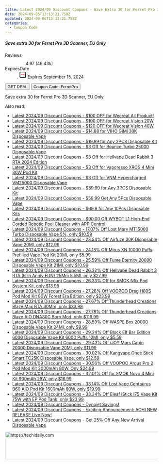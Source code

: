 ```yaml
---
title: Latest 2024/09 Discount Coupons - Save Extra 30 for Ferret Pro 3D Scanner, EU Only
date: 2024-09-05T13:13:21.758Z
updated: 2024-09-06T13:13:21.758Z
categories:
  - Coupon Code
---
```



<div class="max-w-4xl mx-auto grid grid-cols-1 lg:max-w-5xl lg:gap-x-20 lg:grid-cols-2">
  <div class="relative p-3 col-start-1 row-start-1 flex flex-col-reverse rounded-lg bg-gradient-to-t from-black/75 via-black/0 sm:bg-none sm:row-start-2 sm:p-0 lg:row-start-1">
    <h5 class="mt-1 text-lg font-semibold text-white sm:text-slate-900 md:text-2xl dark:sm:text-white">Save extra 30 for Ferret Pro 3D Scanner, EU Only</h5>
  </div>
  
  <div class="col-start-1 col-end-3 row-start-1 grid gap-4 sm:mb-6 sm:grid-cols-4 lg:col-start-2 lg:row-span-6 lg:row-end-6 lg:mb-0 lg:gap-6">
    
  </div>
  <dl class="row-start-2 mt-4 flex items-center text-xs font-medium sm:row-start-3 sm:mt-1 md:mt-2.5 lg:row-start-2">
    <dt class="sr-only">Reviews</dt>
    <dd class="flex items-center text-indigo-600 dark:text-indigo-400">
      <svg width="24" height="24" fill="none" aria-hidden="true" class="mr-1 stroke-current dark:stroke-indigo-500">
        <path d="m12 5 2 5h5l-4 4 2.103 5L12 16l-5.103 3L9 14l-4-4h5l2-5Z" stroke-width="2" stroke-linecap="round" stroke-linejoin="round" />
      </svg>
      <span>4.97 <span class="font-normal text-slate-400">(46.43k)</span></span>
    </dd>
    <dt class="sr-only">ExpiresDate</dt>
    <dd class="flex items-center">
      <svg width="2" height="2" aria-hidden="true" fill="currentColor" class="mx-3 text-slate-300">
        <circle cx="1" cy="1" r="1" />
      </svg>
      <svg width="24" height="24" viewBox="0 0 24 24" fill="none" stroke="currentColor" stroke-width="2">
        <rect x="3" y="3" width="18" height="18" rx="2" fill="#fff" />
        <path d="M6 10L18 10" stroke="red" stroke-width="2" fill="none" />
        <path d="M10 6L10 18" stroke="#fff" stroke-width="2" fill="none" />
      </svg>
      Expires September 15, 2024    </dd>
  </dl>
  <div class="col-start-1 row-start-3 mt-4 self-center sm:col-start-2 sm:row-span-2 sm:row-start-2 sm:mt-0 lg:col-start-1 lg:row-start-3 lg:row-end-4 lg:mt-6">
    <button type="button" onClick="javascript:window.open(decodeURIComponent('https%3A%2F%2Fwww.shareasale.com%2Fu.cfm%3Fd%3D1145696%26m%3D124834%26u%3D4338022'), '_blank');void(0);" class="rounded-lg bg-red-600 px-3 py-2 text-sm font-medium leading-6 text-white">GET DEAL</button>
    <button type="button" onClick="javascript:window.open(decodeURIComponent('https%3A%2F%2Fwww.shareasale.com%2Fu.cfm%3Fd%3D1145696%26m%3D124834%26u%3D4338022'), '_blank');void(0);" class="border-dashed border-2 border-indigo-600 bg-green-100 text-sm leading-6 font-medium py-2 px-3 rounded-lg">Coupon Code: FerretPro</button>
  </div>
  <p class="col-start-1 mt-4 text-sm leading-6 sm:col-span-2 lg:col-span-1 lg:row-start-4 lg:mt-6 dark:text-slate-400">
    Save extra 30 for Ferret Pro 3D Scanner, EU Only 
  </p>
</div>
<span class="atpl-alsoreadstyle">Also read:</span>
<div><ul>
<li><a href="https://coupons.techidaily.com/coupon-1225894-share-142145-sale/"><u>Latest 2024/09 Discount Coupons - $100 OFF for Wecreat All Product!</u></a></li>
<li><a href="https://coupons.techidaily.com/coupon-1123641-share-142145-sale/"><u>Latest 2024/09 Discount Coupons - $100 OFF for Wecreat Vision 20W</u></a></li>
<li><a href="https://coupons.techidaily.com/coupon-1123642-share-142145-sale/"><u>Latest 2024/09 Discount Coupons - $120 OFF for Wecreat Vision 40W</u></a></li>
<li><a href="https://coupons.techidaily.com/coupon-1225671-share-59344-sale/"><u>Latest 2024/09 Discount Coupons - $14.88 for VIHO GiMi 30K Disposable Vape</u></a></li>
<li><a href="https://coupons.techidaily.com/coupon-1069758-share-90958-sale/"><u>Latest 2024/09 Discount Coupons - $19.99 for Any 2PCS Disposable Kit</u></a></li>
<li><a href="https://coupons.techidaily.com/coupon-1201844-share-59344-sale/"><u>Latest 2024/09 Discount Coupons - $3 Off for Bounce Turbo 25000 Disposable Vape</u></a></li>
<li><a href="https://coupons.techidaily.com/coupon-1201854-share-59344-sale/"><u>Latest 2024/09 Discount Coupons - $3 Off for Hellvape Dead Rabbit 3 RTA 2024 Edition</u></a></li>
<li><a href="https://coupons.techidaily.com/coupon-1201857-share-59344-sale/"><u>Latest 2024/09 Discount Coupons - $3 Off for Vaporesso XROS 4 Mini 30W Pod Kit</u></a></li>
<li><a href="https://coupons.techidaily.com/coupon-1201852-share-59344-sale/"><u>Latest 2024/09 Discount Coupons - $3 Off for VNM Hypercharged VM25000 Disposable Vape</u></a></li>
<li><a href="https://coupons.techidaily.com/coupon-1069759-share-90958-sale/"><u>Latest 2024/09 Discount Coupons - $39.99 for Any 3PCS Disposable Kit</u></a></li>
<li><a href="https://coupons.techidaily.com/coupon-1067692-share-90958-sale/"><u>Latest 2024/09 Discount Coupons - $59.99 Get Any 5Pcs Disposable Vape</u></a></li>
<li><a href="https://coupons.techidaily.com/coupon-1079076-share-90958-sale/"><u>Latest 2024/09 Discount Coupons - $69.9 for Any 10Pcs Disposable Kits</u></a></li>
<li><a href="https://coupons.techidaily.com/coupon-1104238-share-153311-sale/"><u>Latest 2024/09 Discount Coupons - $90.00 Off WYBOT L1 High-End Corded Robotic Pool Cleaner with APP Control</u></a></li>
<li><a href="https://coupons.techidaily.com/coupon-1088336-share-90958-sale/"><u>Latest 2024/09 Discount Coupons - 17.07% Off Lost Mary MT15000 Turbo Disposable Vape 5%, only $10.59</u></a></li>
<li><a href="https://coupons.techidaily.com/coupon-1202207-share-90958-sale/"><u>Latest 2024/09 Discount Coupons - 23.54% Off Airfuze 30K Disposable Vape 20Ml, only $12.99</u></a></li>
<li><a href="https://coupons.techidaily.com/coupon-1083259-share-90958-sale/"><u>Latest 2024/09 Discount Coupons - 24.18% Off Mirus XN 10000 Puffs Prefilled Vape Pod Kit 20Ml, only $5.99</u></a></li>
<li><a href="https://coupons.techidaily.com/coupon-1112220-share-90958-sale/"><u>Latest 2024/09 Discount Coupons - 25.59% Off Fume Eternity 20000 Disposable Vape Kit 21Ml, only $10.99</u></a></li>
<li><a href="https://coupons.techidaily.com/coupon-1225699-share-90958-sale/"><u>Latest 2024/09 Discount Coupons - 26.32% Off Hellvape Dead Rabbit 3 RTA (6Th Anniv EDN) 25Mm 5.5Ml, only $27.99</u></a></li>
<li><a href="https://coupons.techidaily.com/coupon-698923-share-90958-sale/"><u>Latest 2024/09 Discount Coupons - 26.33% Off for SMOK Nfix Pod System Kit, only $13.99</u></a></li>
<li><a href="https://coupons.techidaily.com/coupon-1051293-share-90958-sale/"><u>Latest 2024/09 Discount Coupons - 27.28% Off VOOPOO Drag H80S Pod Mod Kit 80W Forest Era Edition, only $23.99</u></a></li>
<li><a href="https://coupons.techidaily.com/coupon-1202206-share-90958-sale/"><u>Latest 2024/09 Discount Coupons - 27.67% Off Thunderhead Creations Blaze Max RTA 30Mm, only $33.99</u></a></li>
<li><a href="https://coupons.techidaily.com/coupon-1115872-share-90958-sale/"><u>Latest 2024/09 Discount Coupons - 27.78% Off Thunderhead Creations Blaze AIO DNA80C Boro Mod, only $116.99</u></a></li>
<li><a href="https://coupons.techidaily.com/coupon-1202211-share-90958-sale/"><u>Latest 2024/09 Discount Coupons - 28.59% Off WASPE Box 20000 Disposable Vape Kit 24Ml, only $9.99</u></a></li>
<li><a href="https://coupons.techidaily.com/coupon-1036476-share-90958-sale/"><u>Latest 2024/09 Discount Coupons - 29.24% Off Block Elf Bar Edition 6000 Disposable Vape Kit 6000 Puffs 12Ml, only $5.59</u></a></li>
<li><a href="https://coupons.techidaily.com/coupon-1112217-share-90958-sale/"><u>Latest 2024/09 Discount Coupons - 29.43% Off iJOY Mars Cabin 20000 Disposable Vape 20Ml, only $11.99</u></a></li>
<li><a href="https://coupons.techidaily.com/coupon-1102846-share-90958-sale/"><u>Latest 2024/09 Discount Coupons - 30.02% Off Kangvape Onee Stick Smart TC25K Disposable Vape, only $12.59</u></a></li>
<li><a href="https://coupons.techidaily.com/coupon-1084868-share-90958-sale/"><u>Latest 2024/09 Discount Coupons - 30.56% Off VOOPOO Argus Pro 2 Pod Mod Kit 3000mAh 80W, Ony $24.99</u></a></li>
<li><a href="https://coupons.techidaily.com/coupon-877104-share-90958-sale/"><u>Latest 2024/09 Discount Coupons - 32.01% Off for SMOK Novo 4 Mini Kit 900mAh 25W, only $16.99</u></a></li>
<li><a href="https://coupons.techidaily.com/coupon-1060142-share-90958-sale/"><u>Latest 2024/09 Discount Coupons - 33.14% Off Lost Vape Centaurus B60 AIO Pod Kit 1600mAh 60W, only $19.99</u></a></li>
<li><a href="https://coupons.techidaily.com/coupon-1059849-share-90958-sale/"><u>Latest 2024/09 Discount Coupons - 33.34% Off Eleaf iStick I75 Vape Kit 75W with EP Pod Tank, only $23.99</u></a></li>
<li><a href="https://coupons.techidaily.com/coupon-1201970-share-96806-sale/"><u>Latest 2024/09 Discount Coupons - Dynojet Savings!</u></a></li>
<li><a href="https://coupons.techidaily.com/coupon-1216365-share-127380-sale/"><u>Latest 2024/09 Discount Coupons - Exciting Announcement: AOHI NEW RELEASE Live Now!</u></a></li>
<li><a href="https://coupons.techidaily.com/coupon-1225703-share-90958-sale/"><u>Latest 2024/09 Discount Coupons - Get 25% Off Any New Arrival Disposable Vape</u></a></li>
</ul></div>

<ins class="adsbygoogle"
      style="display:block"
      data-ad-client="ca-pub-7571918770474297"
      data-ad-slot="8358498916"
      data-ad-format="auto"
      data-full-width-responsive="true"></ins>
<!-- affiliate ads begin -->
<a href="https://appsumo.8odi.net/c/5597632/2118318/7443" target="_top" id="2118318">
  <img src="//a.impactradius-go.com/display-ad/7443-2118318" border="0" alt="https://techidaily.com" width="600" height="90"/>
</a>
<img height="0" width="0" src="https://appsumo.8odi.net/i/5597632/2118318/7443" style="position:absolute;visibility:hidden;" border="0" />
<!-- affiliate ads end -->